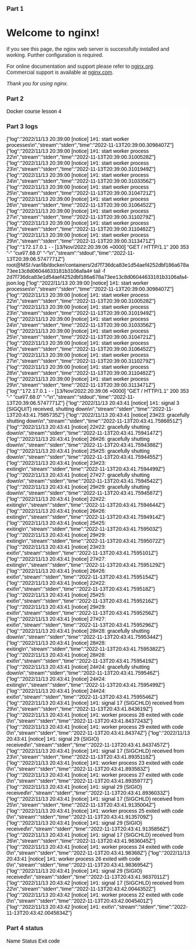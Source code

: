 ### Part 1

<!DOCTYPE html>
<html>
<head>
<title>Welcome to nginx!</title>
<style>
html { color-scheme: light dark; }
body { width: 35em; margin: 0 auto;
font-family: Tahoma, Verdana, Arial, sans-serif; }
</style>
</head>
<body>
<h1>Welcome to nginx!</h1>
<p>If you see this page, the nginx web server is successfully installed and
working. Further configuration is required.</p>

<p>For online documentation and support please refer to
<a href="http://nginx.org/">nginx.org</a>.<br/>
Commercial support is available at
<a href="http://nginx.com/">nginx.com</a>.</p>

<p><em>Thank you for using nginx.</em></p>
</body>
</html>

### Part 2

<!DOCTYPE html>
<title>Text Example</title>
<style>
div.container {
background-color: #ffffff;
}
div.container p {
font-family: Arial;
font-size: 14px;
font-style: normal;
font-weight: normal;
text-decoration: none;
text-transform: none;
color: #000000;
background-color: #ffffff;
}
</style>

<div class="container">
<p>Docker course lesson 4</p>

### Part 3 logs

{"log":"2022/11/13 20:39:00 [notice] 1#1: start worker processes\n","stream":"stderr","time":"2022-11-13T20:39:00.3098407Z"}
{"log":"2022/11/13 20:39:00 [notice] 1#1: start worker process 22\n","stream":"stderr","time":"2022-11-13T20:39:00.3100528Z"}
{"log":"2022/11/13 20:39:00 [notice] 1#1: start worker process 23\n","stream":"stderr","time":"2022-11-13T20:39:00.3101949Z"}
{"log":"2022/11/13 20:39:00 [notice] 1#1: start worker process 24\n","stream":"stderr","time":"2022-11-13T20:39:00.3103356Z"}
{"log":"2022/11/13 20:39:00 [notice] 1#1: start worker process 25\n","stream":"stderr","time":"2022-11-13T20:39:00.3104721Z"}
{"log":"2022/11/13 20:39:00 [notice] 1#1: start worker process 26\n","stream":"stderr","time":"2022-11-13T20:39:00.3106452Z"}
{"log":"2022/11/13 20:39:00 [notice] 1#1: start worker process 27\n","stream":"stderr","time":"2022-11-13T20:39:00.3110279Z"}
{"log":"2022/11/13 20:39:00 [notice] 1#1: start worker process 28\n","stream":"stderr","time":"2022-11-13T20:39:00.3110482Z"}
{"log":"2022/11/13 20:39:00 [notice] 1#1: start worker process 29\n","stream":"stderr","time":"2022-11-13T20:39:00.3113471Z"}
{"log":"172.17.0.1 - - [13/Nov/2022:20:39:06 +0000] \"GET / HTTP/1.1\" 200 353 \"-\" \"curl/7.68.0\" \"-\"\n","stream":"stdout","time":"2022-11-13T20:39:06.5747771Z"}
root@MSI:/var/lib/docker/containers/2d7f736dca83e1d54aef4252dbf186a678a73ee13c8d06044633181b3106afa4# tail -f 2d7f736dca83e1d54aef4252dbf186a678a73ee13c8d06044633181b3106afa4-json.log
{"log":"2022/11/13 20:39:00 [notice] 1#1: start worker processes\n","stream":"stderr","time":"2022-11-13T20:39:00.3098407Z"}
{"log":"2022/11/13 20:39:00 [notice] 1#1: start worker process 22\n","stream":"stderr","time":"2022-11-13T20:39:00.3100528Z"}
{"log":"2022/11/13 20:39:00 [notice] 1#1: start worker process 23\n","stream":"stderr","time":"2022-11-13T20:39:00.3101949Z"}
{"log":"2022/11/13 20:39:00 [notice] 1#1: start worker process 24\n","stream":"stderr","time":"2022-11-13T20:39:00.3103356Z"}
{"log":"2022/11/13 20:39:00 [notice] 1#1: start worker process 25\n","stream":"stderr","time":"2022-11-13T20:39:00.3104721Z"}
{"log":"2022/11/13 20:39:00 [notice] 1#1: start worker process 26\n","stream":"stderr","time":"2022-11-13T20:39:00.3106452Z"}
{"log":"2022/11/13 20:39:00 [notice] 1#1: start worker process 27\n","stream":"stderr","time":"2022-11-13T20:39:00.3110279Z"}
{"log":"2022/11/13 20:39:00 [notice] 1#1: start worker process 28\n","stream":"stderr","time":"2022-11-13T20:39:00.3110482Z"}
{"log":"2022/11/13 20:39:00 [notice] 1#1: start worker process 29\n","stream":"stderr","time":"2022-11-13T20:39:00.3113471Z"}
{"log":"172.17.0.1 - - [13/Nov/2022:20:39:06 +0000] \"GET / HTTP/1.1\" 200 353 \"-\" \"curl/7.68.0\" \"-\"\n","stream":"stdout","time":"2022-11-13T20:39:06.5747771Z"}
{"log":"2022/11/13 20:43:41 [notice] 1#1: signal 3 (SIGQUIT) received, shutting down\n","stream":"stderr","time":"2022-11-13T20:43:41.7585735Z"}
{"log":"2022/11/13 20:43:41 [notice] 23#23: gracefully shutting down\n","stream":"stderr","time":"2022-11-13T20:43:41.7586851Z"}
{"log":"2022/11/13 20:43:41 [notice] 22#22: gracefully shutting down\n","stream":"stderr","time":"2022-11-13T20:43:41.7594147Z"}
{"log":"2022/11/13 20:43:41 [notice] 26#26: gracefully shutting down\n","stream":"stderr","time":"2022-11-13T20:43:41.7594388Z"}
{"log":"2022/11/13 20:43:41 [notice] 25#25: gracefully shutting down\n","stream":"stderr","time":"2022-11-13T20:43:41.7594455Z"}
{"log":"2022/11/13 20:43:41 [notice] 23#23: exiting\n","stream":"stderr","time":"2022-11-13T20:43:41.7594499Z"}
{"log":"2022/11/13 20:43:41 [notice] 27#27: gracefully shutting down\n","stream":"stderr","time":"2022-11-13T20:43:41.7594542Z"}
{"log":"2022/11/13 20:43:41 [notice] 29#29: gracefully shutting down\n","stream":"stderr","time":"2022-11-13T20:43:41.7594587Z"}
{"log":"2022/11/13 20:43:41 [notice] 22#22: exiting\n","stream":"stderr","time":"2022-11-13T20:43:41.7594644Z"}
{"log":"2022/11/13 20:43:41 [notice] 26#26: exiting\n","stream":"stderr","time":"2022-11-13T20:43:41.7594914Z"}
{"log":"2022/11/13 20:43:41 [notice] 25#25: exiting\n","stream":"stderr","time":"2022-11-13T20:43:41.759503Z"}
{"log":"2022/11/13 20:43:41 [notice] 29#29: exiting\n","stream":"stderr","time":"2022-11-13T20:43:41.7595072Z"}
{"log":"2022/11/13 20:43:41 [notice] 23#23: exit\n","stream":"stderr","time":"2022-11-13T20:43:41.7595101Z"}
{"log":"2022/11/13 20:43:41 [notice] 27#27: exiting\n","stream":"stderr","time":"2022-11-13T20:43:41.7595129Z"}
{"log":"2022/11/13 20:43:41 [notice] 26#26: exit\n","stream":"stderr","time":"2022-11-13T20:43:41.7595154Z"}
{"log":"2022/11/13 20:43:41 [notice] 22#22: exit\n","stream":"stderr","time":"2022-11-13T20:43:41.759518Z"}
{"log":"2022/11/13 20:43:41 [notice] 25#25: exit\n","stream":"stderr","time":"2022-11-13T20:43:41.7595216Z"}
{"log":"2022/11/13 20:43:41 [notice] 29#29: exit\n","stream":"stderr","time":"2022-11-13T20:43:41.7595256Z"}
{"log":"2022/11/13 20:43:41 [notice] 27#27: exit\n","stream":"stderr","time":"2022-11-13T20:43:41.7595296Z"}
{"log":"2022/11/13 20:43:41 [notice] 28#28: gracefully shutting down\n","stream":"stderr","time":"2022-11-13T20:43:41.7595344Z"}
{"log":"2022/11/13 20:43:41 [notice] 28#28: exiting\n","stream":"stderr","time":"2022-11-13T20:43:41.7595382Z"}
{"log":"2022/11/13 20:43:41 [notice] 28#28: exit\n","stream":"stderr","time":"2022-11-13T20:43:41.7595419Z"}
{"log":"2022/11/13 20:43:41 [notice] 24#24: gracefully shutting down\n","stream":"stderr","time":"2022-11-13T20:43:41.759546Z"}
{"log":"2022/11/13 20:43:41 [notice] 24#24: exiting\n","stream":"stderr","time":"2022-11-13T20:43:41.7595499Z"}
{"log":"2022/11/13 20:43:41 [notice] 24#24: exit\n","stream":"stderr","time":"2022-11-13T20:43:41.7595546Z"}
{"log":"2022/11/13 20:43:41 [notice] 1#1: signal 17 (SIGCHLD) received from 29\n","stream":"stderr","time":"2022-11-13T20:43:41.843619Z"}
{"log":"2022/11/13 20:43:41 [notice] 1#1: worker process 28 exited with code 0\n","stream":"stderr","time":"2022-11-13T20:43:41.8437243Z"}
{"log":"2022/11/13 20:43:41 [notice] 1#1: worker process 29 exited with code 0\n","stream":"stderr","time":"2022-11-13T20:43:41.84374Z"}
{"log":"2022/11/13 20:43:41 [notice] 1#1: signal 29 (SIGIO) received\n","stream":"stderr","time":"2022-11-13T20:43:41.8437457Z"}
{"log":"2022/11/13 20:43:41 [notice] 1#1: signal 17 (SIGCHLD) received from 23\n","stream":"stderr","time":"2022-11-13T20:43:41.8935118Z"}
{"log":"2022/11/13 20:43:41 [notice] 1#1: worker process 23 exited with code 0\n","stream":"stderr","time":"2022-11-13T20:43:41.893583Z"}
{"log":"2022/11/13 20:43:41 [notice] 1#1: worker process 27 exited with code 0\n","stream":"stderr","time":"2022-11-13T20:43:41.8935977Z"}
{"log":"2022/11/13 20:43:41 [notice] 1#1: signal 29 (SIGIO) received\n","stream":"stderr","time":"2022-11-13T20:43:41.8936033Z"}
{"log":"2022/11/13 20:43:41 [notice] 1#1: signal 17 (SIGCHLD) received from 25\n","stream":"stderr","time":"2022-11-13T20:43:41.9135004Z"}
{"log":"2022/11/13 20:43:41 [notice] 1#1: worker process 25 exited with code 0\n","stream":"stderr","time":"2022-11-13T20:43:41.9135709Z"}
{"log":"2022/11/13 20:43:41 [notice] 1#1: signal 29 (SIGIO) received\n","stream":"stderr","time":"2022-11-13T20:43:41.9135856Z"}
{"log":"2022/11/13 20:43:41 [notice] 1#1: signal 17 (SIGCHLD) received from 26\n","stream":"stderr","time":"2022-11-13T20:43:41.9836045Z"}
{"log":"2022/11/13 20:43:41 [notice] 1#1: worker process 24 exited with code 0\n","stream":"stderr","time":"2022-11-13T20:43:41.98368Z"}
{"log":"2022/11/13 20:43:41 [notice] 1#1: worker process 26 exited with code 0\n","stream":"stderr","time":"2022-11-13T20:43:41.9836954Z"}
{"log":"2022/11/13 20:43:41 [notice] 1#1: signal 29 (SIGIO) received\n","stream":"stderr","time":"2022-11-13T20:43:41.9837011Z"}
{"log":"2022/11/13 20:43:42 [notice] 1#1: signal 17 (SIGCHLD) received from 22\n","stream":"stderr","time":"2022-11-13T20:43:42.0044352Z"}
{"log":"2022/11/13 20:43:42 [notice] 1#1: worker process 22 exited with code 0\n","stream":"stderr","time":"2022-11-13T20:43:42.0045401Z"}
{"log":"2022/11/13 20:43:42 [notice] 1#1: exit\n","stream":"stderr","time":"2022-11-13T20:43:42.0045834Z"}

### Part 4 status

Name
Status
Exit code
